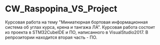 # CW_Raspopina_VS_Project
Курсовая работа на тему "Миниатюрная бортовая информационная система об углах курса, крена и тангажа ЛА". 
Курсовая работа состоит из проекта в STM32CubeIDE и ПО, написанного в VisualStudio2017. В репрозитории находится вторая часть - ПО.

